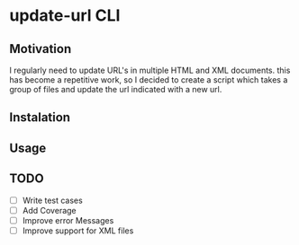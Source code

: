 # update-url CLI

## Motivation
I regularly need to update URL's in multiple HTML and XML documents. this has become a repetitive work, so I decided to create a script which takes a group of files and update the url indicated with a new url.

## Instalation

## Usage


## TODO
- [  ] Write test cases
- [  ] Add Coverage
- [  ] Improve error Messages
- [  ] Improve support for XML files
